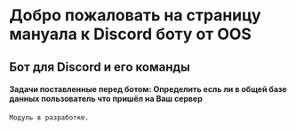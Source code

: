 # Добро пожаловать на страницу мануала к Discord боту от OOS

## Бот для Discord и его команды

#### Задачи поставленные перед ботом: Определить есль ли в общей базе данных пользователь что пришёл на Ваш сервер
```markdown
Модуль в разработке.
```

